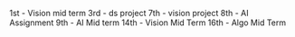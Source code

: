 1st - Vision mid term
3rd - ds project
7th - vision project
8th - AI Assignment
9th - AI Mid term
14th - Vision Mid Term
16th - Algo Mid Term
 